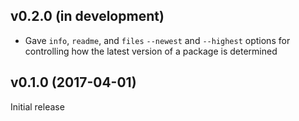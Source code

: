 v0.2.0 (in development)
-----------------------
- Gave `info`, `readme`, and `files` `--newest` and `--highest` options for
  controlling how the latest version of a package is determined

v0.1.0 (2017-04-01)
-------------------
Initial release
